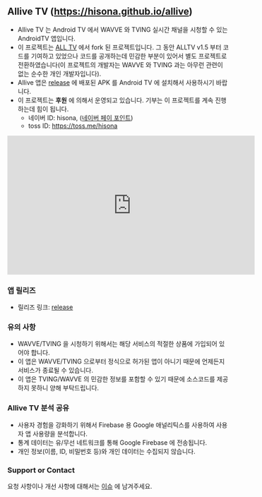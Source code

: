 ## Allive TV (https://hisona.github.io/allive)

* Allive TV 는 Android TV 에서 WAVVE 와 TVING 실시간 채널을 시청할 수 있는 AndroidTV 앱입니다. 
* 이 프로젝트는 [ALL TV](https://github.com/PYTHONKOR/alltv) 에서 fork 된 프로젝트입니다. 그 동안 ALLTV v1.5 부터 코드를 기여하고 있었으나 코드를 공개하는데 민감한 부분이 있어서 별도 프로젝트로 전환하였습니다(이 프로젝트의 개발자는 WAVVE 와 TVING 과는 아무런 관련이 없는 순수한 개인 개발자입니다). 
* Allive 앱은 [release](https://github.com/HISONA/allive/releases) 에 배포된 APK 를 Android TV 에 설치해서 사용하시기 바랍니다.
* 이 프로젝트는 **후원** 에 의해서 운영되고 있습니다. 기부는 이 프로젝트를 계속 진행하는데 힘이 됩니다.
   - 네이버 ID: hisona, ([네이버 페이 포인트](https://campaign.naver.com/event/pointgift_howto))
   - toss ID: https://toss.me/hisona 


<iframe width="560" height="315" align="center" src="https://www.youtube.com/embed/VpkwJZRs6gs" frameborder="0" allow="accelerometer; autoplay; encrypted-media; gyroscope; picture-in-picture" allowfullscreen></iframe>

### 앱 릴리즈

* 릴리즈 링크: [release](https://github.com/HISONA/allive/releases) 


### 유의 사항

* WAVVE/TVING 을 시청하기 위해서는 해당 서비스의 적절한 상품에 가입되어 있어야 합니다. 
* 이 앱은 WAVVE/TVING 으로부터 정식으로 허가된 앱이 아니기 때문에 언제든지 서비스가 종료될 수 있습니다.
* 이 앱은 TVING/WAVVE 의 민감한 정보를 포함할 수 있기 때문에 소스코드를 제공하지 못하니 양해 부탁드립니다. 


### Allive TV 분석 공유

* 사용자 경험을 강화하기 위해서 Firebase 용 Google 애널리틱스를 사용하여 사용자 앱 사용량을 분석합니다. 
* 통계 데이터는 유/무선 네트워크를 통해 Google Firebase 에 전송됩니다. 
* 개인 정보(이름, ID, 비밀번호 등)와 개인 데이터는 수집되지 않습니다. 


### Support or Contact

요청 사항이나 개선 사항에 대해서는 [이슈](https://github.com/HISONA/allive/issues) 에 남겨주세요.
 
